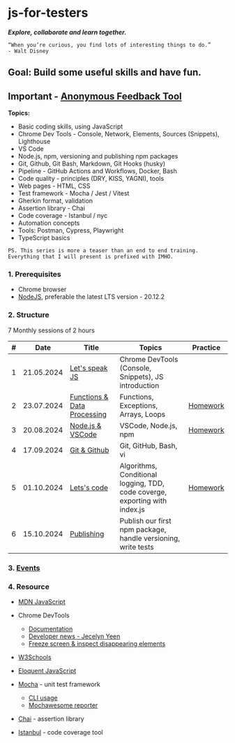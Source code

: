# js-for-testers

**_Explore, collaborate and learn together._**

```text
“When you’re curious, you find lots of interesting things to do.”
- Walt Disney
```

## Goal: Build some useful skills and have fun.

## Important - [Anonymous Feedback Tool](https://anonymous-feedback-f9a50211e30c.herokuapp.com/)

**Topics:**

- Basic coding skills, using JavaScript
- Chrome Dev Tools - Console, Network, Elements, Sources (Snippets), Lighthouse
- VS Code
- Node.js, npm, versioning and publishing npm packages
- Git, Github, Git Bash, Markdown, Git Hooks (husky)
- Pipeline - GitHub Actions and Workflows, Docker, Bash
- Code quality - principles (DRY, KISS, YAGNI), tools
- Web pages - HTML, CSS
- Test framework - Mocha / Jest / Vitest
- Gherkin format, validation
- Assertion library - Chai
- Code coverage - Istanbul / nyc
- Automation concepts
- Tools: Postman, Cypress, Playwright
- TypeScript basics

`PS. This series is more a teaser than an end to end training. Everything that I will present is prefixed with IMHO.`

### 1. Prerequisites

- Chrome browser
- [NodeJS](https://nodejs.org/en/download), preferable the latest LTS version - 20.12.2

### 2. Structure

7 Monthly sessions of 2 hours

| #   | Date       | Title                                                 | Topics                                                                      | Practice                                      |
| --- | ---------- | ----------------------------------------------------- | --------------------------------------------------------------------------- | --------------------------------------------- |
| 1   | 21.05.2024 | [Let's speak JS](./sessions/session1.md)              | Chrome DevTools (Console, Snippets), JS introduction                        |                                               |
| 2   | 23.07.2024 | [Functions & Data Processing](./sessions/session2.md) | Functions, Exceptions, Arrays, Loops                                        | [Homework](./sessions/session2.md#4-homework) |
| 3   | 20.08.2024 | [Node.js & VSCode](./sessions/session3.md)            | VSCode, Node.js, npm                                                        | [Homework](./sessions/session3.md#4-homework) |
| 4   | 17.09.2024 | [Git & Github](./sessions/session4.md)                | Git, GitHub, Bash, vi                                                       |                                               |
| 5   | 01.10.2024 | [Lets's code](./sessions/session5.md)                 | Algorithms, Conditional logging, TDD, code coverge, exporting with index.js | [Homework](./sessions/session5.md#7-homework) |
| 6   | 15.10.2024 | [Publishing](./sessions/session6.md)                  | Publish our first npm package, handle versioning, write tests               |                                               |

### 3. [Events](./events.md)

### 4. Resource

- [MDN JavaScript](https://developer.mozilla.org/en-US/docs/Web/JavaScript)

- Chrome DevTools

  - [Documentation](https://developer.chrome.com/docs/devtools)
  - [Developer news - Jecelyn Yeen](https://www.linkedin.com/in/jecfish/)
  - [Freeze screen & inspect disappearing elements](https://www.youtube.com/watch?v=Qzmb9bdNzZ4)

- [W3Schools](https://www.w3schools.com/js/)

- [Eloquent JavaScript](https://eloquentjavascript.net/)

- [Mocha](https://mochajs.org/) - unit test framework

  - [CLI usage](https://mochajs.org/#command-line-usage)
  - [Mochawesome reporter](https://www.npmjs.com/package/mochawesome)

- [Chai](https://www.chaijs.com/) - assertion library

- [Istanbul](https://github.com/istanbuljs/nyc) - code coverage tool
